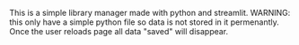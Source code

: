 This is a simple library manager made with python and streamlit.
WARNING: this only have a simple python file so data is not stored in it permenantly. Once the user reloads page all data "saved" will disappear.
